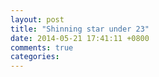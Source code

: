 ```yaml
---
layout: post
title: "Shinning star under 23"
date: 2014-05-21 17:41:11 +0800
comments: true
categories: 
---
```

